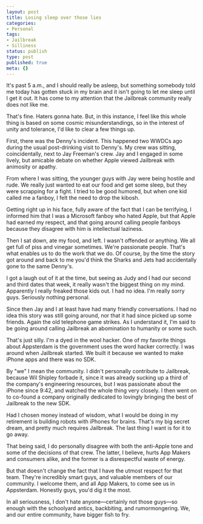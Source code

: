 ```yaml
---
layout: post
title: Losing sleep over those lies
categories:
- Personal
tags:
- Jailbreak
- Silliness
status: publish
type: post
published: true
meta: {}
---
```

It's past 5 a.m., and I should really be asleep, but something somebody told me today has gotten stuck in my brain and it isn't going to let me sleep until I get it out. It has come to my attention that the Jailbreak community really does not like me. 

That's fine. Haters gonna hate. But, in this instance, I feel like this whole thing is based on some cosmic misunderstandings, so in the interest of unity and tolerance, I'd like to clear a few things up.

First, there was the Denny's incident. This happened two WWDCs ago during the usual post-drinking visit to Denny's. My crew was sitting, coincidentally, next to Jay Freeman's crew. Jay and I engaged in some lively, but amicable debate on whether Apple viewed Jailbreak with animosity or apathy.

From where I was sitting, the younger guys with Jay were being hostile and rude. We really just wanted to eat our food and get some sleep, but they were scrapping for a fight. I tried to be good humored, but when one kid called me a fanboy, I felt the need to drop the kibosh.

Getting right up in his face, fully aware of the fact that I can be terrifying, I informed him that I was a Microsoft fanboy who hated Apple, but that Apple had earned my respect, and that going around calling people fanboys because they disagree with him is intellectual laziness.

Then I sat down, ate my food, and left. I wasn't offended or anything. We all get full of piss and vinegar sometimes. We're passionate people. That's what enables us to do the work that we do. Of course, by the time the story got around and back to me you'd think the Sharks and Jets had accidentally gone to the same Denny's. 

I got a laugh out of it at the time, but seeing as Judy and I had our second and third dates that week, it really wasn't the biggest thing on my mind. Apparently I really freaked those kids out. I had no idea. I'm really sorry guys. Seriously nothing personal.

Since then Jay and I at least have had many friendly conversations. I had no idea this story was still going around, nor that it had since picked up some friends. Again the old telephone game strikes. As I understand it, I'm said to be going around calling Jailbreak an abomination to humanity or some such.

That's just silly. I'm a dyed in the wool hacker. One of my favorite things about Appsterdam is the government uses the word hacker correctly. I was around when Jailbreak started. We built it because we wanted to make iPhone apps and there was no SDK. 

By "we" I mean the community. I didn't personally contribute to Jailbreak, because Wil Shipley forbade it, since it was already sucking up a third of the company's engineering resources, but I was passionate about the iPhone since 9:42, and watched the whole thing very closely. I then went on to co-found a company originally dedicated to lovingly bringing the best of Jailbreak to the new SDK.

Had I chosen money instead of wisdom, what I would be doing in my retirement is building robots with iPhones for brains. That's my big secret dream, and pretty much requires Jailbreak. The last thing I want is for it to go away.

That being said, I do personally disagree with both the anti-Apple tone and some of the decisions of that crew. The latter, I believe, hurts App Makers and consumers alike, and the former is a disrespectful waste of energy.

But that doesn't change the fact that I have the utmost respect for that team. They're incredibly smart guys, and valuable members of our community. I welcome them, and all App Makers, to come see us in Appsterdam. Honestly guys, you'd dig it the most.

In all seriousness, I don't hate anyone—certainly not those guys—so enough with the schoolyard antics, backbiting, and rumormongering. We, and our entire community, have bigger fish to fry.
